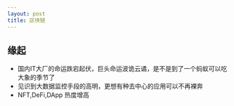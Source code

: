 ```yaml
---
layout: post
title: 区块链
---
```


## 缘起
* 国内IT大厂的命运跌宕起伏，巨头命运波诡云谲，是不是到了一个蚂蚁可以吃大象的季节了
* 见识到大数据监控手段的高明，更想有种去中心的应用可以不再裸奔
* NFT,DeFi,DApp 热度增高
